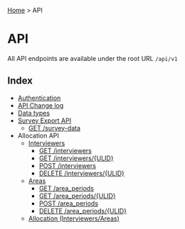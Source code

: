 [Home](../README.md) > API

# API

All API endpoints are available under the root URL `/api/v1`

## Index
- [Authentication](API/Authentication.md)
- [API Change log](API/ChangeLog.md)
- [Data types](API/DataTypes.md)
- [Survey Export API](API/SurveyExport.md)
   - [GET /survey-data](API/SurveyExport.md#get-survey-data)
- Allocation API
  - [Interviewers](API/Interviewers.md)
    - [GET /interviewers](API/Interviewers.md#get-interviewers)
    - [GET /interviewers/{ULID}](API/Interviewers.md#get-interviewersulid)
    - [POST /interviewers](API/Interviewers.md#post-interviewers)
    - [DELETE /interviewers/{ULID}](API/Interviewers.md#delete-interviewersulid)
  - [Areas](API/Areas.md)
    - [GET /area_periods](API/AreasPeriods.md#get-areaperiods)
    - [GET /area_periods/{ULID}](API/AreasPeriods.md#get-areaperiodsulid)
    - [POST /area_periods](API/AreasPeriods.md#post-areaperiods)
    - [DELETE /area_periods/{ULID}](API/AreasPeriods.md#delete-areaperiodsulid)
  - [Allocation (Interviewers/Areas)](API/Allocation.md)
